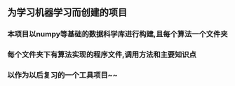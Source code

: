## 为学习机器学习而创建的项目
### 本项目以numpy等基础的数据科学库进行构建,且每个算法一个文件夹
### 每个文件夹下有算法实现的程序文件,调用方法和主要知识点
### 以作为以后复习的一个工具项目~~